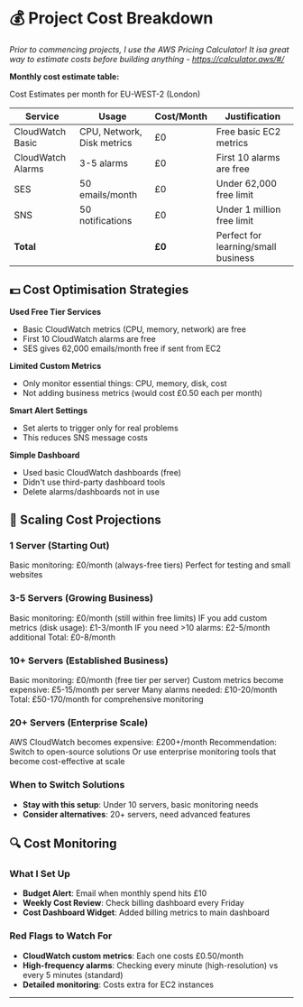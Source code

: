 # 💰 Project Cost Breakdown

_Prior to commencing projects, I use the AWS Pricing Calculator! It isa great way to estimate costs before building anything - https://calculator.aws/#/_

**Monthly cost estimate table:**

Cost Estimates per month for EU-WEST-2 (London)

| Service           | Usage                      | Cost/Month | Justification                       |
| ----------------- | -------------------------- | ---------- | ----------------------------------- |
| CloudWatch Basic  | CPU, Network, Disk metrics | £0         | Free basic EC2 metrics              |
| CloudWatch Alarms | 3-5 alarms                 | £0         | First 10 alarms are free            |
| SES               | 50 emails/month            | £0         | Under 62,000 free limit             |
| SNS               | 50 notifications           | £0         | Under 1 million free limit          |
| **Total**         |                            | **£0**     | Perfect for learning/small business |

## 💵 Cost Optimisation Strategies

**Used Free Tier Services**

- Basic CloudWatch metrics (CPU, memory, network) are free
- First 10 CloudWatch alarms are free
- SES gives 62,000 emails/month free if sent from EC2

**Limited Custom Metrics**

- Only monitor essential things: CPU, memory, disk, cost
- Not adding business metrics (would cost £0.50 each per month)

**Smart Alert Settings**

- Set alerts to trigger only for real problems
- This reduces SNS message costs

**Simple Dashboard**

- Used basic CloudWatch dashboards (free)
- Didn't use third-party dashboard tools
- Delete alarms/dashboards not in use

## 🧐 Scaling Cost Projections

### 1 Server (Starting Out)

Basic monitoring: £0/month (always-free tiers)
Perfect for testing and small websites

### 3-5 Servers (Growing Business)

Basic monitoring: £0/month (still within free limits)
IF you add custom metrics (disk usage): £1-3/month
IF you need >10 alarms: £2-5/month additional
Total: £0-8/month

### 10+ Servers (Established Business)

Basic monitoring: £0/month (free tier per server)
Custom metrics become expensive: £5-15/month per server
Many alarms needed: £10-20/month
Total: £50-170/month for comprehensive monitoring

### 20+ Servers (Enterprise Scale)

AWS CloudWatch becomes expensive: £200+/month
Recommendation: Switch to open-source solutions
Or use enterprise monitoring tools that become cost-effective at scale

### When to Switch Solutions

- **Stay with this setup**: Under 10 servers, basic monitoring needs
- **Consider alternatives**: 20+ servers, need advanced features

## 🔍 Cost Monitoring

### What I Set Up

- **Budget Alert**: Email when monthly spend hits £10
- **Weekly Cost Review**: Check billing dashboard every Friday
- **Cost Dashboard Widget**: Added billing metrics to main dashboard

### Red Flags to Watch For

- **CloudWatch custom metrics**: Each one costs £0.50/month
- **High-frequency alarms**: Checking every minute (high-resolution) vs every 5 minutes (standard)
- **Detailed monitoring**: Costs extra for EC2 instances

---
